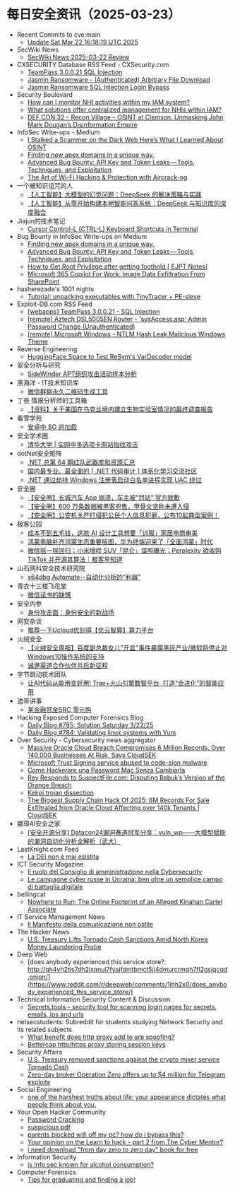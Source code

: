 # 每日安全资讯（2025-03-23）

- Recent Commits to cve:main
  - [Update Sat Mar 22 16:18:19 UTC 2025](https://github.com/trickest/cve/commit/e0308a4caf332f05e4e4626cbdf55132d718e2fb)
- SecWiki News
  - [SecWiki News 2025-03-22 Review](http://www.sec-wiki.com/?2025-03-22)
- CXSECURITY Database RSS Feed - CXSecurity.com
  - [TeamPass 3.0.0.21 SQL Injection](https://cxsecurity.com/issue/WLB-2025030023)
  - [Jasmin Ransomware - (Authenticated) Arbitrary File Download](https://cxsecurity.com/issue/WLB-2025030022)
  - [Jasmin Ransomware SQL Injection Login Bypass](https://cxsecurity.com/issue/WLB-2025030021)
- Security Boulevard
  - [How can I monitor NHI activities within my IAM system?](https://securityboulevard.com/2025/03/how-can-i-monitor-nhi-activities-within-my-iam-system/?utm_source=rss&utm_medium=rss&utm_campaign=how-can-i-monitor-nhi-activities-within-my-iam-system)
  - [What solutions offer centralized management for NHIs within IAM?](https://securityboulevard.com/2025/03/what-solutions-offer-centralized-management-for-nhis-within-iam/?utm_source=rss&utm_medium=rss&utm_campaign=what-solutions-offer-centralized-management-for-nhis-within-iam)
  - [DEF CON 32 – Recon Village – OSINT at Clemson: Unmasking John Mark Dougan’s Disinformation Empire](https://securityboulevard.com/2025/03/def-con-32-recon-village-osint-at-clemson-unmasking-john-mark-dougans-disinformation-empire/?utm_source=rss&utm_medium=rss&utm_campaign=def-con-32-recon-village-osint-at-clemson-unmasking-john-mark-dougans-disinformation-empire)
- InfoSec Write-ups - Medium
  - [I Stalked a Scammer on the Dark Web Here’s What I Learned About OSINT](https://infosecwriteups.com/i-stalked-a-scammer-on-the-dark-web-heres-what-i-learned-about-osint-18675de8ce82?source=rss----7b722bfd1b8d---4)
  - [Finding new apex domains in a unique way.](https://infosecwriteups.com/finding-new-apex-domains-in-a-unique-way-87404d8dfa1d?source=rss----7b722bfd1b8d---4)
  - [Advanced Bug Bounty: API Key and Token Leaks — Tools, Techniques, and Exploitation](https://infosecwriteups.com/advanced-bug-bounty-api-key-and-token-leaks-tools-techniques-and-exploitation-7d3fcb3b5fb7?source=rss----7b722bfd1b8d---4)
  - [The Art of Wi-Fi Hacking & Protection with Aircrack-ng](https://infosecwriteups.com/the-art-of-wi-fi-hacking-protection-with-aircrack-ng-71828972cd6e?source=rss----7b722bfd1b8d---4)
- 一个被知识诅咒的人
  - [【人工智能】大模型的幻觉问题：DeepSeek 的解决策略与实践](https://blog.csdn.net/nokiaguy/article/details/146438016)
  - [【人工智能】从零开始构建本地智能问答系统：DeepSeek 与知识库的深度融合](https://blog.csdn.net/nokiaguy/article/details/146437968)
- Jiajun的技术笔记
  - [Cursor Control-L (CTRL-L) Keyboard Shortcuts in Terminal](https://jiajunhuang.com/articles/2025_03_22-cursor_ctrl_l.md.html)
- Bug Bounty in InfoSec Write-ups on Medium
  - [Finding new apex domains in a unique way.](https://infosecwriteups.com/finding-new-apex-domains-in-a-unique-way-87404d8dfa1d?source=rss----7b722bfd1b8d--bug_bounty)
  - [Advanced Bug Bounty: API Key and Token Leaks — Tools, Techniques, and Exploitation](https://infosecwriteups.com/advanced-bug-bounty-api-key-and-token-leaks-tools-techniques-and-exploitation-7d3fcb3b5fb7?source=rss----7b722bfd1b8d--bug_bounty)
  - [How to Get Root Privilege after getting foothold [ EJPT Notes]](https://infosecwriteups.com/how-to-get-root-privilege-after-getting-foothold-ejpt-notes-ce526a535ca3?source=rss----7b722bfd1b8d--bug_bounty)
  - [Microsoft 365 Copilot For Work: Image Data Exfiltration From SharePoint](https://infosecwriteups.com/microsoft-365-copilot-for-work-image-data-exfiltration-from-sharepoint-644bc818a5db?source=rss----7b722bfd1b8d--bug_bounty)
- hasherezade's 1001 nights
  - [Tutorial: unpacking executables with TinyTracer + PE-sieve](https://hshrzd.wordpress.com/2025/03/22/unpacking-executables-with-tinytracer-pe-sieve/)
- Exploit-DB.com RSS Feed
  - [[webapps] TeamPass 3.0.0.21 - SQL Injection](https://www.exploit-db.com/exploits/52094)
  - [[remote] Aztech DSL5005EN Router - 'sysAccess.asp' Admin Password Change (Unauthenticated)](https://www.exploit-db.com/exploits/52093)
  - [[remote] Microsoft Windows - NTLM Hash Leak Malicious Windows Theme](https://www.exploit-db.com/exploits/52092)
- Reverse Engineering
  - [HuggingFace Space to Test ReSym's VarDecoder model](https://www.reddit.com/r/ReverseEngineering/comments/1jh96im/huggingface_space_to_test_resyms_vardecoder_model/)
- 安全分析与研究
  - [SideWinder APT组织攻击活动样本分析](https://mp.weixin.qq.com/s?__biz=MzA4ODEyODA3MQ==&mid=2247491200&idx=1&sn=f54fccb79cb36ff3acf069f2df61a528&chksm=902fb1a8a75838be0925c6b221ad8b95df270347578059e92e9df12d2cd6705a18d94bde26b1&scene=58&subscene=0#rd)
- 黑海洋 - IT技术知识库
  - [微信群聊永久二维码生成工具](https://blog.upx8.com/4704)
- 丁爸 情报分析师的工具箱
  - [【资料】关于美国在乌克兰境内建立生物实验室情况的最终调查报告](https://mp.weixin.qq.com/s?__biz=MzI2MTE0NTE3Mw==&mid=2651149497&idx=1&sn=63529d0df6eb02578dc2b6294dc728ba&chksm=f1af2383c6d8aa9592d7bcd800fd6c042c7134d6f55b1268762da0b73a915813b82391bcc7dc&scene=58&subscene=0#rd)
- 看雪学苑
  - [安卓中 SO 的加载](https://mp.weixin.qq.com/s?__biz=MjM5NTc2MDYxMw==&mid=2458590985&idx=1&sn=dfc540827630bd859020688601630df5&chksm=b18c2f8386fba6956f22b18fb6cd142e14045a0ab3e9d8898f1d3a672e315bff96bc5e5bdacd&scene=58&subscene=0#rd)
- 安全学术圈
  - [清华大学 | 实网中多选项卡网站指纹攻击](https://mp.weixin.qq.com/s?__biz=MzU5MTM5MTQ2MA==&mid=2247491837&idx=1&sn=653e8f768a64f930389b27b1a2be41a8&chksm=fe2d1f76c95a96603d5b4a1e4cc2a77ac191f35ea3248cb04c7ff760ba90a379be4ea2726ed1&scene=58&subscene=0#rd)
- dotNet安全矩阵
  - [.NET 总第 64 期红队武器库和资源汇总](https://mp.weixin.qq.com/s?__biz=MzUyOTc3NTQ5MA==&mid=2247499236&idx=1&sn=cd2e6aa928ee42d38ef6f9189d8d06b6&chksm=fa595309cd2eda1f4c792dcd354de151a4afba859b7259b28946e31418856aad0301e8ae6aa6&scene=58&subscene=0#rd)
  - [国内最专业、最全面的 [ .NET 代码审计 ] 体系化学习交流社区](https://mp.weixin.qq.com/s?__biz=MzUyOTc3NTQ5MA==&mid=2247499236&idx=2&sn=ac26e3c27c81c1c6ea94a043bc42e6bb&chksm=fa595309cd2eda1f009af7508cfcdf95299f86f8d6debc696c50aaf283e364b5199e8a405b6d&scene=58&subscene=0#rd)
  - [.NET 通过劫持 Windows 注册表启动白名单进程实现 UAC 绕过](https://mp.weixin.qq.com/s?__biz=MzUyOTc3NTQ5MA==&mid=2247499236&idx=3&sn=b100d917af8f7cb7c57c2247cc8aa8d6&chksm=fa595309cd2eda1f762f8abd4a9987d047c92182072f2c77f5f3ac46e0fddbc5afca803ee6be&scene=58&subscene=0#rd)
- 安全圈
  - [【安全圈】长城汽车 App 崩溃，车主被“罚站” 官方致歉](https://mp.weixin.qq.com/s?__biz=MzIzMzE4NDU1OQ==&mid=2652068645&idx=1&sn=3bfe77bb604a27a3e8b24bef625fe9a5&chksm=f36e7765c419fe7307bb95b3a991e7196a3ec1d4f504a2f439467a87b2e0bb0d7bcf71be1185&scene=58&subscene=0#rd)
  - [【安全圈】600 万条数据被黑客兜售，甲骨文坚称未遭入侵](https://mp.weixin.qq.com/s?__biz=MzIzMzE4NDU1OQ==&mid=2652068645&idx=2&sn=5f7a365b8583d84c235dfd3f8c4cb57a&chksm=f36e7765c419fe739b592427685a8fb9146cfed429b97c885bd619421e047e2978c759f7ffe8&scene=58&subscene=0#rd)
  - [【安全圈】公安机关严打侵犯公民个人信息犯罪，公布10起典型案例！](https://mp.weixin.qq.com/s?__biz=MzIzMzE4NDU1OQ==&mid=2652068645&idx=3&sn=1b4704933a3bf2a38be0b4cc9e641dc8&chksm=f36e7765c419fe7366db87879dd5123fcc6d9251ef9eca75415592597bcb2b2f7da2c3554958&scene=58&subscene=0#rd)
- 极客公园
  - [成本不到五毛钱，这款 AI 设计工具想要「训服」家居电商审美](https://mp.weixin.qq.com/s?__biz=MTMwNDMwODQ0MQ==&mid=2653076217&idx=1&sn=8db6dd9f55aefae05bc038cc40e23b58&chksm=7e57c74f49204e599dbb3e4086404acf1cdf4455d2389a0c0603a5dbf455df47cce8cabd3054&scene=58&subscene=0#rd)
  - [鸿蒙电脑补齐鸿蒙生态重要版图，华为终端迎来了「全面鸿蒙」时代](https://mp.weixin.qq.com/s?__biz=MTMwNDMwODQ0MQ==&mid=2653076201&idx=1&sn=a7608aef0011aeb05784ddab86a72da4&chksm=7e57c75f49204e493c34f1d1449700860cb50aeb562d5359b44aa0302ff75e97aa210f52646c&scene=58&subscene=0#rd)
  - [微信摇一摇回归；小米增程 SUV「昆仑」谍照曝光；Perplexity 欲收购 TikTok 并开源其算法｜极客早知道](https://mp.weixin.qq.com/s?__biz=MTMwNDMwODQ0MQ==&mid=2653076199&idx=1&sn=d40125cffd8c2c6c23ec833956e98c35&chksm=7e57c75149204e47a03ba3714cc9c0405d07e4a2c8f31765bc28c2a62617462e0ba54a9a0bdf&scene=58&subscene=0#rd)
- 山石网科安全技术研究院
  - [x64dbg Automate--自动化分析的“利器”](https://mp.weixin.qq.com/s?__biz=MzUzMDUxNTE1Mw==&mid=2247511554&idx=1&sn=8e2dd9b724bbf94fe50e4a057b463b20&chksm=fa527bbccd25f2aa82ca265693f9edbda105bed7ab8866d9a74353911dc6a5dcd009059e90d2&scene=58&subscene=0#rd)
- 青衣十三楼飞花堂
  - [微信读书的缺憾](https://mp.weixin.qq.com/s?__biz=MzUzMjQyMDE3Ng==&mid=2247488124&idx=1&sn=a834b79b17a39859e54ecc64d1a63df9&chksm=fab2d143cdc55855894cf6ede7e0528b4d80f8344ed32e3bc05a3f3368fa70409bb102f1f5ea&scene=58&subscene=0#rd)
- 安全内参
  - [身份攻击面：身份安全的新战场](https://mp.weixin.qq.com/s?__biz=MzI4NDY2MDMwMw==&mid=2247514034&idx=1&sn=e363b5858b1986963d57e3b0ff0b1191&chksm=ebfaf092dc8d79840a80d1e592a9ef44ff09f478c4bd975948d76b98b8116f9661058757eeb5&scene=58&subscene=0#rd)
- 网安杂谈
  - [推荐一下Ucloud优刻得【优云智算】算力平台](https://mp.weixin.qq.com/s?__biz=MzAwMTMzMDUwNg==&mid=2650889560&idx=1&sn=7eeb26ea71f7ab625b5abfba1a777806&chksm=812ea17db659286b7c821e9d3a14bea561259372a1c9100649b2666d32304bef4faa9ca49a89&scene=58&subscene=0#rd)
- 火绒安全
  - [【火绒安全周报】百度副总裁女儿"开盒"事件暴露黑灰产业/微软将停止对Windows10操作系统的支持](https://mp.weixin.qq.com/s?__biz=MzI3NjYzMDM1Mg==&mid=2247524652&idx=1&sn=97c452467cf3cfce65bc4076eee02cd8&chksm=eb70bf13dc073605efee70edb9699cd9712051923f9df340fe9cf21f471a574083cc77433348&scene=58&subscene=0#rd)
  - [诚邀渠道合作伙伴共启新征程](https://mp.weixin.qq.com/s?__biz=MzI3NjYzMDM1Mg==&mid=2247524652&idx=2&sn=6a82883516cf4fabaed5e2c12c0d2e1c&chksm=eb70bf13dc07360581fe0f855b1bd48141da3720defc67b282f368b8d90799e9522ae1412474&scene=58&subscene=0#rd)
- 字节跳动技术团队
  - [让AI代码从能用变好用! Trae+火山引擎数智平台, 打造"会进化"的智能应用](https://mp.weixin.qq.com/s?__biz=MzI1MzYzMjE0MQ==&mid=2247513934&idx=1&sn=873b95d002f3b3db765e9cb23b8750f3&chksm=e9d37cacdea4f5bae52e2534765ac9bbe2a3fc4007f8be05cb76e3cfec58050aac2d94c64276&scene=58&subscene=0#rd)
- 迪哥讲事
  - [某金融赏金SRC 零元购](https://mp.weixin.qq.com/s?__biz=MzIzMTIzNTM0MA==&mid=2247497307&idx=1&sn=a6690aa1bdf835d576d08e65872d73e4&chksm=e8a5fc38dfd2752e4402ee16f28d05200f9097ddf26ecbbe9934447ce9f0be2b2f03ebf16e00&scene=58&subscene=0#rd)
- Hacking Exposed Computer Forensics Blog
  - [Daily Blog #785: Solution Saturday 3/22/25](https://www.hecfblog.com/2025/03/daily-blog-785-solution-saturday-32225.html)
  - [Daily Blog #784: Validating linux systems with Yum](https://www.hecfblog.com/2025/03/daily-blog-784-validating-linux-systems.html)
- Over Security - Cybersecurity news aggregator
  - [Massive Oracle Cloud Breach Compromises 6 Million Records, Over 140,000 Businesses At Risk, Says CloudSEK](https://www.ndtvprofit.com/technology/massive-oracle-cloud-breach-compromises-6-million-records-over-140000-businesses-at-risk-says-cloudsek)
  - [Microsoft Trust Signing service abused to code-sign malware](https://www.bleepingcomputer.com/news/security/microsoft-trust-signing-service-abused-to-code-sign-malware/)
  - [Come Hackerare una Password Mac Senza Cambiarla](https://hackerstribe.com/2019/come-hackerare-una-password-mac-senza-cambiarla/)
  - [Rey Responds to SuspectFile.com: Disputing Babuk’s Version of the Orange Breach](https://www.suspectfile.com/rey-responds-to-suspectfile-com-disputing-babuks-version-of-the-orange-breach/)
  - [Kekpi trojan dissection](https://blog.lobsec.com/2025/03/kekpi-malware-dissection/)
  - [The Biggest Supply Chain Hack Of 2025: 6M Records For Sale Exfiltrated from Oracle Cloud Affecting over 140k Tenants | CloudSEK](https://www.cloudsek.com/blog/the-biggest-supply-chain-hack-of-2025-6m-records-for-sale-exfiltrated-from-oracle-cloud-affecting-over-140k-tenants)
- 娜璋AI安全之家
  - [[安全开源分享] Datacon24漏洞赛道冠军分享：vuln_wp——大模型赋能的漏洞自动化分析全解析（武大）](https://mp.weixin.qq.com/s?__biz=Mzg5MTM5ODU2Mg==&mid=2247501701&idx=1&sn=17fc2d3e2f113ad0d445841150aae09a&chksm=cfcf7748f8b8fe5e9065c1c2cf3dbd8b2fba1fae9b584aaa668ef27e51ca6bdbd4220f960d46&scene=58&subscene=0#rd)
- LastKnight.com Feed
  - [La DEI non è mai esistita](https://mgpf.it/2025/03/22/la-dei-non-e-mai-esistita.html)
- ICT Security Magazine
  - [Il ruolo del Consiglio di amministrazione nella Cybersecurity](https://www.ictsecuritymagazine.com/articoli/consiglio-di-amministrazione-cybersecurity/)
  - [Le campagne cyber russe in Ucraina: ben oltre un semplice campo di battaglia digitale](https://www.ictsecuritymagazine.com/articoli/campagne-cyber-russe-ucraina/)
- bellingcat
  - [Nowhere to Run: The Online Footprint of an Alleged Kinahan Cartel Associate](https://www.bellingcat.com/news/2025/03/22/nowhere-to-run-the-online-footprint-of-an-alleged-kinahan-cartel-associate/)
- IT Service Management News
  - [Il Manifesto della comunicazione non ostile](http://blog.cesaregallotti.it/2025/03/il-manifesto-della-comunicazione-non.html)
- The Hacker News
  - [U.S. Treasury Lifts Tornado Cash Sanctions Amid North Korea Money Laundering Probe](https://thehackernews.com/2025/03/us-treasury-lifts-tornado-cash.html)
- Deep Web
  - [does anybody experienced this service store?: http://qh4vh2tis7dh2jxqnul7fyajfdmtbmct5jj4dmurcrmqh7fl2gsjqcqd.onion/](https://www.reddit.com/r/deepweb/comments/1jhh2x0/does_anybody_experienced_this_service_store/)
- Technical Information Security Content & Discussion
  - [Secrets.tools - security tool for scanning login pages for secrets, emails, ips and urls](https://www.reddit.com/r/netsec/comments/1jhhbvs/secretstools_security_tool_for_scanning_login/)
- netsecstudents: Subreddit for students studying Network Security and its related subjects
  - [What benefit does http proxy add to arp spoofing?](https://www.reddit.com/r/netsecstudents/comments/1jhes5i/what_benefit_does_http_proxy_add_to_arp_spoofing/)
  - [Bettercap http/https proxy storing session keys](https://www.reddit.com/r/netsecstudents/comments/1jh443b/bettercap_httphttps_proxy_storing_session_keys/)
- Security Affairs
  - [U.S. Treasury removed sanctions against the crypto mixer service Tornado Cash](https://securityaffairs.com/175718/security/u-s-treasury-removed-sanctions-tornado-cash.html)
  - [Zero-day broker Operation Zero offers up to $4 million for Telegram exploits](https://securityaffairs.com/175709/hacking/operation-zero-offers-4m-for-telegram-exploits.html)
- Social Engineering
  - [one of the harshest truths about life: your appearance dictates what people think about you.](https://www.reddit.com/r/SocialEngineering/comments/1jh00dz/one_of_the_harshest_truths_about_life_your/)
- Your Open Hacker Community
  - [Password Cracking](https://www.reddit.com/r/HowToHack/comments/1jh8pwa/password_cracking/)
  - [suspicious pdf](https://www.reddit.com/r/HowToHack/comments/1jhl3pt/suspicious_pdf/)
  - [parents blocked wifi off my pc? how do i bypass this?](https://www.reddit.com/r/HowToHack/comments/1jhemti/parents_blocked_wifi_off_my_pc_how_do_i_bypass/)
  - [Your opinion on the Learn to hack - part 2 from The Cyber Mentor?](https://www.reddit.com/r/HowToHack/comments/1jgvlzz/your_opinion_on_the_learn_to_hack_part_2_from_the/)
  - [i need download "from day zero to zero day" book for free](https://www.reddit.com/r/HowToHack/comments/1jh1h52/i_need_download_from_day_zero_to_zero_day_book/)
- Information Security
  - [is info sec known for alcohol consumption?](https://www.reddit.com/r/Information_Security/comments/1jhao2f/is_info_sec_known_for_alcohol_consumption/)
- Computer Forensics
  - [Tips for graduating and finding a job!](https://www.reddit.com/r/computerforensics/comments/1jhm5at/tips_for_graduating_and_finding_a_job/)
